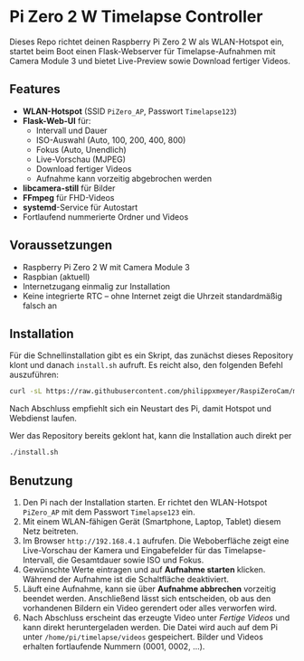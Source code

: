 # Pi Zero 2 W Timelapse Controller

Dieses Repo richtet deinen Raspberry Pi Zero 2 W als WLAN-Hotspot ein, startet beim Boot einen Flask-Webserver für Timelapse-Aufnahmen mit Camera Module 3 und bietet Live-Preview sowie Download fertiger Videos.

## Features

- **WLAN-Hotspot** (SSID `PiZero_AP`, Passwort `Timelapse123`)
- **Flask-Web-UI** für:
  - Intervall und Dauer
  - ISO-Auswahl (Auto, 100, 200, 400, 800)
  - Fokus (Auto, Unendlich)
  - Live-Vorschau (MJPEG)
  - Download fertiger Videos
  - Aufnahme kann vorzeitig abgebrochen werden
- **libcamera-still** für Bilder
- **FFmpeg** für FHD-Videos
- **systemd**-Service für Autostart
- Fortlaufend nummerierte Ordner und Videos

## Voraussetzungen

- Raspberry Pi Zero 2 W mit Camera Module 3
- Raspbian (aktuell)
- Internetzugang einmalig zur Installation
- Keine integrierte RTC – ohne Internet zeigt die Uhrzeit standardmäßig falsch an

## Installation

Für die Schnellinstallation gibt es ein Skript, das zunächst dieses
Repository klont und danach `install.sh` aufruft. Es reicht also, den
folgenden Befehl auszuführen:

```bash
curl -sL https://raw.githubusercontent.com/philippxmeyer/RaspiZeroCam/main/install-oneclick.sh | bash
```

Nach Abschluss empfiehlt sich ein Neustart des Pi, damit Hotspot und Webdienst
laufen.

Wer das Repository bereits geklont hat, kann die Installation auch direkt
per

```bash
./install.sh
```

## Benutzung

1. Den Pi nach der Installation starten. Er richtet den WLAN-Hotspot
   `PiZero_AP` mit dem Passwort `Timelapse123` ein.
2. Mit einem WLAN-fähigen Gerät (Smartphone, Laptop, Tablet) diesem Netz
   beitreten.
3. Im Browser `http://192.168.4.1` aufrufen. Die Weboberfläche zeigt eine
   Live-Vorschau der Kamera und Eingabefelder für das Timelapse-Intervall,
   die Gesamtdauer sowie ISO und Fokus.
4. Gewünschte Werte eintragen und auf **Aufnahme starten** klicken. Während
   der Aufnahme ist die Schaltfläche deaktiviert.
5. Läuft eine Aufnahme, kann sie über **Aufnahme abbrechen** vorzeitig beendet
   werden. Anschließend lässt sich entscheiden, ob aus den vorhandenen Bildern
   ein Video gerendert oder alles verworfen wird.
6. Nach Abschluss erscheint das erzeugte Video unter *Fertige Videos* und
   kann direkt heruntergeladen werden. Die Datei wird auch auf dem Pi unter
   `/home/pi/timelapse/videos` gespeichert.
   Bilder und Videos erhalten fortlaufende Nummern (0001, 0002, ...).

